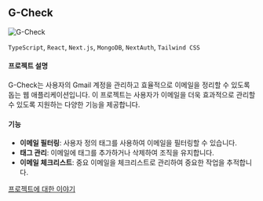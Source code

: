 ## G-Check
![G-Check](https://github.com/cvb5758/gmail-checklist/assets/62977652/0b41f270-e0cd-4d11-ad42-c8bd0e1ce4a4)

`TypeScript`, `React`, `Next.js`, `MongoDB`, `NextAuth`, `Tailwind CSS`

#### 프로젝트 설명
G-Check는 사용자의 Gmail 계정을 관리하고 효율적으로 이메일을 정리할 수 있도록 돕는 웹 애플리케이션입니다. 이 프로젝트는 사용자가 이메일을 더욱 효과적으로 관리할 수 있도록 지원하는 다양한 기능을 제공합니다.

#### 기능

- **이메일 필터링**: 사용자 정의 태그를 사용하여 이메일을 필터링할 수 있습니다.
- **태그 관리**: 이메일에 태그를 추가하거나 삭제하여 조직을 유지합니다.
- **이메일 체크리스트**: 중요 이메일을 체크리스트로 관리하여 중요한 작업을 추적합니다.

[프로젝트에 대한 이야기](https://sulog-blog.vercel.app/posts/incomplete)
